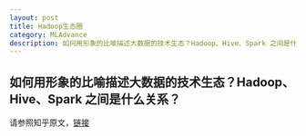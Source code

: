 ```yaml
---
layout: post
title: Hadoop生态圈
category: MLAdvance
description: 如何用形象的比喻描述大数据的技术生态？Hadoop、Hive、Spark 之间是什么关系？
---
```

## 如何用形象的比喻描述大数据的技术生态？Hadoop、Hive、Spark 之间是什么关系？

请参照知乎原文，[链接](https://www.zhihu.com/question/27974418)